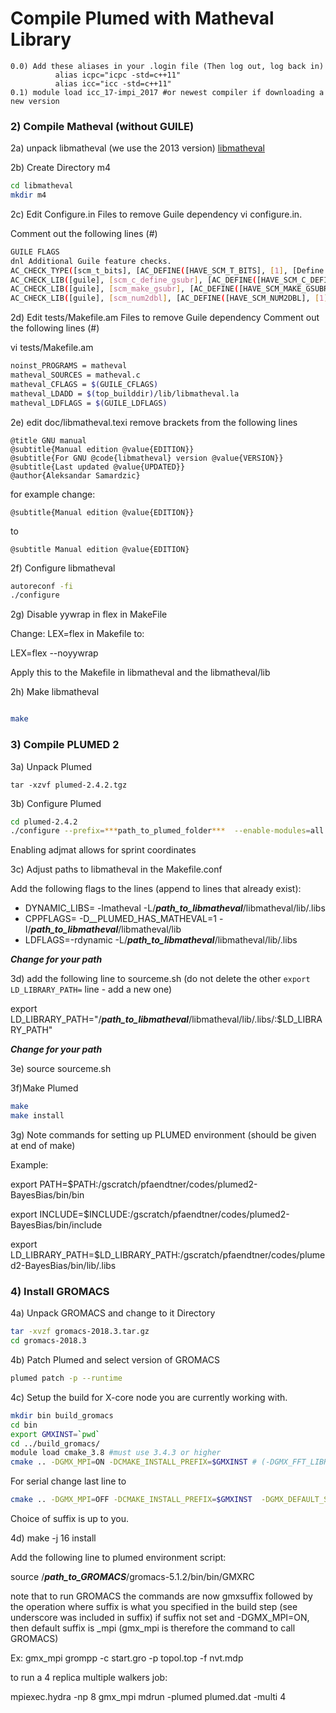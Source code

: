 # Compile Plumed with Matheval Library
```
0.0) Add these aliases in your .login file (Then log out, log back in)
          alias icpc="icpc -std=c++11"
          alias icc="icc -std=c++11"
0.1) module load icc_17-impi_2017 #or newest compiler if downloading a new version
```
### 2) Compile Matheval (without GUILE)
2a) unpack libmatheval (we use the 2013 version)
[libmatheval](http://hg.savannah.gnu.org/hgweb/libmatheval/)

2b) Create Directory m4
```bash
cd libmatheval
mkdir m4
```
2c) Edit Configure.in Files to remove Guile dependency
vi configure.in.

Comment out the following lines (#)

```bash
GUILE FLAGS
dnl Additional Guile feature checks.
AC_CHECK_TYPE([scm_t_bits], [AC_DEFINE([HAVE_SCM_T_BITS], [1], [Define to 1 if you have the `scm_t_bits` type.])], [], [#include <libguile.h>])
AC_CHECK_LIB([guile], [scm_c_define_gsubr], [AC_DEFINE([HAVE_SCM_C_DEFINE_GSUBR], [1], [Define to 1 if you have the `scm_c_define_gsubr` function.])], [], [$GUILE_LDFLAGS])
AC_CHECK_LIB([guile], [scm_make_gsubr], [AC_DEFINE([HAVE_SCM_MAKE_GSUBR], [1], [Define to 1 if you have the `scm_make_gsubr` function.])], [], [$GUILE_LDFLAGS])
AC_CHECK_LIB([guile], [scm_num2dbl], [AC_DEFINE([HAVE_SCM_NUM2DBL], [1], [Define to 1 if you have the `scm_num2dbl` function.])], [], [$GUILE_LDFLAGS])
 ```

2d) Edit tests/Makefile.am Files to remove Guile dependency
Comment out the following lines (#)

vi tests/Makefile.am

```bash
noinst_PROGRAMS = matheval
matheval_SOURCES = matheval.c
matheval_CFLAGS = $(GUILE_CFLAGS)
matheval_LDADD = $(top_builddir)/lib/libmatheval.la
matheval_LDFLAGS = $(GUILE_LDFLAGS)
```

2e) edit doc/libmatheval.texi
remove brackets from the following lines 

```
@title GNU manual
@subtitle{Manual edition @value{EDITION}}
@subtitle{For GNU @code{libmatheval} version @value{VERSION}}
@subtitle{Last updated @value{UPDATED}}
@author{Aleksandar Samardzic}
```

for example change:

```
@subtitle{Manual edition @value{EDITION}}
```

to 

```
@subtitle Manual edition @value{EDITION}
```


2f) Configure libmatheval

```bash
autoreconf -fi
./configure
```
2g) Disable yywrap in flex in MakeFile

Change: LEX=flex  in Makefile to:

LEX=flex --noyywrap

Apply this to the Makefile in libmatheval and the libmatheval/lib

2h) Make libmatheval

```bash

make

```

### 3) Compile PLUMED 2

3a) Unpack Plumed
```
tar -xzvf plumed-2.4.2.tgz
```

3b) Configure Plumed

```bash
cd plumed-2.4.2
./configure --prefix=***path_to_plumed_folder***  --enable-modules=all #there are other modules you can enable (i.e. adjmat,ves, etc)
```

Enabling adjmat allows for sprint coordinates

3c) Adjust paths to libmatheval in the Makefile.conf

Add the following flags to the lines (append to lines that already exist):
- DYNAMIC_LIBS= -lmatheval -L/***path_to_libmatheval***/libmatheval/lib/.libs
- CPPFLAGS= -D__PLUMED_HAS_MATHEVAL=1 -I/***path_to_libmatheval***/libmatheval/lib
- LDFLAGS=-rdynamic -L/***path_to_libmatheval***/libmatheval/lib/.libs

***Change for your path***

3d) add the following line to sourceme.sh (do not delete the other `export LD_LIBRARY_PATH=` line - add a new one)

export LD_LIBRARY_PATH="/***path_to_libmatheval***/libmatheval/lib/.libs/:$LD_LIBRARY_PATH"


***Change for your path***

3e) source sourceme.sh

3f)Make Plumed
```bash
make
make install
```
3g) Note commands for setting up PLUMED environment (should be given at end of make)

Example:

export PATH=$PATH:/gscratch/pfaendtner/codes/plumed2-BayesBias/bin/bin

export INCLUDE=$INCLUDE:/gscratch/pfaendtner/codes/plumed2-BayesBias/bin/include

export LD_LIBRARY_PATH=$LD_LIBRARY_PATH:/gscratch/pfaendtner/codes/plumed2-BayesBias/bin/lib/.libs
### 4) Install GROMACS

4a) Unpack GROMACS and change to it Directory
```bash
tar -xvzf gromacs-2018.3.tar.gz
cd gromacs-2018.3
```
4b) Patch Plumed and select version of GROMACS
```bash
plumed patch -p --runtime
```

4c) Setup the build for X-core node you are currently working with.

```bash
mkdir bin build_gromacs
cd bin
export GMXINST=`pwd`
cd ../build_gromacs/
module load cmake_3.8 #must use 3.4.3 or higher 
cmake .. -DGMX_MPI=ON -DCMAKE_INSTALL_PREFIX=$GMXINST # (-DGMX_FFT_LIBRARY=mkl default fftw)
```
For serial change last line to
```bash
cmake .. -DGMX_MPI=OFF -DCMAKE_INSTALL_PREFIX=$GMXINST  -DGMX_DEFAULT_SUFFIX=OFF -DGMX_BINARY_SUFFIX=_serial -DGMX_LIBS_SUFFIX=_serial -DGMX_FFT_LIBRARY=mkl
```
Choice of suffix is up to you.

4d) make -j 16  install

Add the following line to plumed environment script:

source /***path_to_GROMACS***/gromacs-5.1.2/bin/bin/GMXRC

note that to run GROMACS the commands are now gmxsuffix followed by the operation
where suffix is what you specified in the build step (see underscore was included in suffix)
if suffix not set and -DGMX_MPI=ON, then default suffix is _mpi (gmx_mpi is therefore the command to call GROMACS)

Ex:
gmx_mpi grompp -c start.gro -p topol.top -f nvt.mdp

to run a 4 replica multiple walkers job:

mpiexec.hydra -np 8 gmx_mpi mdrun -plumed plumed.dat -multi 4
